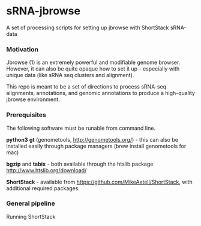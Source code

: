 # sRNA-jbrowse
 A set of processing scripts for setting up jbrowse with ShortStack sRNA-data


### Motivation

Jbrowse (1) is an extremely powerful and modifiable genome browser. However, it can also be quite opaque how to set it up - especially with unique data (like sRNA seq clusters and alignment).

This repo is meant to be a set of directions to process sRNA-seq alignments, annotations, and genomic annotations to produce a high-quality jbrowse environment.


### Prerequisites
The following software must be runable from command line.


**python3**
**gt** (genometools, http://genometools.org/) - this can also be installed easily through package managers (brew install genometools for mac)

**bgzip** and **tabix** - both available through the htslib package http://www.htslib.org/download/

**ShortStack** - available from https://github.com/MikeAxtell/ShortStack, with additional required packages.


### General pipeline


Running ShortStack



